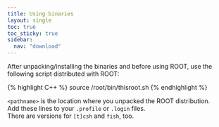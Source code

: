 ```yaml
---
title: Using binaries
layout: single
toc: true
toc_sticky: true
sidebar:
  nav: "download"
---
```


After unpacking/installing the binaries and before using ROOT, use the following script distributed with ROOT:

{% highlight C++ %}
   source <pathname>/root/bin/thisroot.sh
{% endhighlight %}

`<pathname>` is the location where you unpacked the ROOT distribution.<br>
Add these lines to your `.profile` or `.login` files.<br>
There are versions for `[t]csh` and `fish`, too.